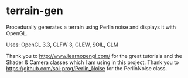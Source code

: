 # terrain-gen
Procedurally generates a terrain using Perlin noise and displays it with OpenGL.

Uses: OpenGL 3.3, GLFW 3, GLEW, SOIL, GLM

Thank you to http://www.learnopengl.com/ for the great tutorials and the Shader & Camera classes which I am using in this project.
Thank you to https://github.com/sol-prog/Perlin_Noise for the PerlinNoise class.

